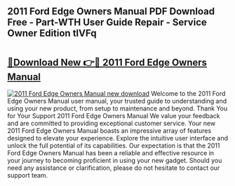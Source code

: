 ## 2011 Ford Edge Owners Manual PDF Download Free - Part-WTH User Guide Repair - Service Owner Edition tlVFq

# <h2><a href="http://bc39051.oget.top/?id=2011+Ford+Edge+Owners+Manual">🔗Download New 👉🔴 2011 Ford Edge Owners Manual</a></h2>

[![2011 Ford Edge Owners Manual new download](https://i.imgur.com/5g1atiW.png)](http://bc39051.oget.top/?id=2011+Ford+Edge+Owners+Manual)
Welcome to the 2011 Ford Edge Owners Manual user manual, your trusted guide to understanding and using your new product, from setup to maintenance and beyond. Thank You for Your Support 2011 Ford Edge Owners Manual We value your feedback and are committed to providing exceptional customer service. Your new 2011 Ford Edge Owners Manual boasts an impressive array of features designed to elevate your experience. Explore the intuitive user interface and unlock the full potential of its capabilities. Our expectation is that the 2011 Ford Edge Owners Manual has been a reliable and effective resource in your journey to becoming proficient in using your new gadget. Should you need any assistance or clarification, please do not hesitate to contact our support team.
